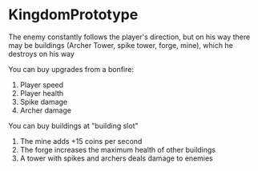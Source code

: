 # KingdomPrototype
The enemy constantly follows the player's direction, but on his way there may be buildings (Archer Tower, spike tower, forge, mine), which he destroys on his way

You can buy upgrades from a bonfire:
1) Player speed
2) Player health
3) Spike damage
4) Archer damage

You can buy buildings at "building slot"
1) The mine adds +15 coins per second
2) The forge increases the maximum health of other buildings
3) A tower with spikes and archers deals damage to enemies
